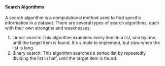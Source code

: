 #### Search Algorithms

A search algorithm is a computational method used to find specific information in a dataset. There are several types of search algorithms, each with their own strengths and weaknesses:

1. Linear search: This algorithm examines every item in a list, one by one, until the target item is found. It's simple to implement, but slow when the list is long.
2. Binary search: This algorithm searches a sorted list by repeatedly dividing the list in half, until the target item is found.
